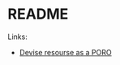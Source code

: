 # README

Links:
* [Devise resourse as a PORO](https://4trabes.com/2012/10/31/remote-authentication-with-devise/)
